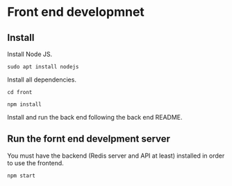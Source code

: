 # Front end developmnet

## Install

Install Node JS.

`sudo apt install nodejs`

Install all dependencies.

`cd front`

`npm install`

Install and run the back end following the back end README.

## Run the fornt end develpment server

You must have the backend (Redis server and API at least) installed in order to use the frontend.

`npm start`
